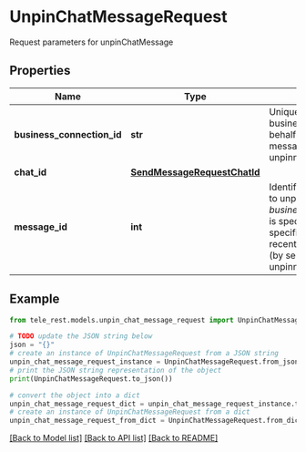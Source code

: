 # UnpinChatMessageRequest

Request parameters for unpinChatMessage

## Properties

Name | Type | Description | Notes
------------ | ------------- | ------------- | -------------
**business_connection_id** | **str** | Unique identifier of the business connection on behalf of which the message will be unpinned | [optional] 
**chat_id** | [**SendMessageRequestChatId**](SendMessageRequestChatId.md) |  | 
**message_id** | **int** | Identifier of the message to unpin. Required if *business\\_connection\\_id* is specified. If not specified, the most recent pinned message (by sending date) will be unpinned. | [optional] 

## Example

```python
from tele_rest.models.unpin_chat_message_request import UnpinChatMessageRequest

# TODO update the JSON string below
json = "{}"
# create an instance of UnpinChatMessageRequest from a JSON string
unpin_chat_message_request_instance = UnpinChatMessageRequest.from_json(json)
# print the JSON string representation of the object
print(UnpinChatMessageRequest.to_json())

# convert the object into a dict
unpin_chat_message_request_dict = unpin_chat_message_request_instance.to_dict()
# create an instance of UnpinChatMessageRequest from a dict
unpin_chat_message_request_from_dict = UnpinChatMessageRequest.from_dict(unpin_chat_message_request_dict)
```
[[Back to Model list]](../README.md#documentation-for-models) [[Back to API list]](../README.md#documentation-for-api-endpoints) [[Back to README]](../README.md)


